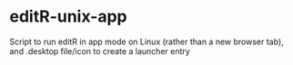 # editR-unix-app
Script to run editR in app mode on Linux (rather than a new browser tab), and .desktop file/icon to create a launcher entry

